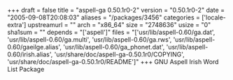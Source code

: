 +++
draft = false
title = "aspell-ga 0.50.1r0-2"
version = "0.50.1r0-2"
date = "2005-09-08T20:08:03"
aliases = "/packages/3456"
categories = ['locale-extra']
upstreamurl = ""
arch = "x86_64"
size = "2748636"
usize = "0"
sha1sum = ""
depends = "['aspell']"
files = "['usr/lib/aspell-0.60/ga.dat', 'usr/lib/aspell-0.60/ga.multi', 'usr/lib/aspell-0.60/ga.rws', 'usr/lib/aspell-0.60/gaeilge.alias', 'usr/lib/aspell-0.60/ga_phonet.dat', 'usr/lib/aspell-0.60/irish.alias', 'usr/share/doc/aspell-ga-0.50.1r0/COPYING', 'usr/share/doc/aspell-ga-0.50.1r0/README']"
+++
GNU Aspell Irish Word List Package